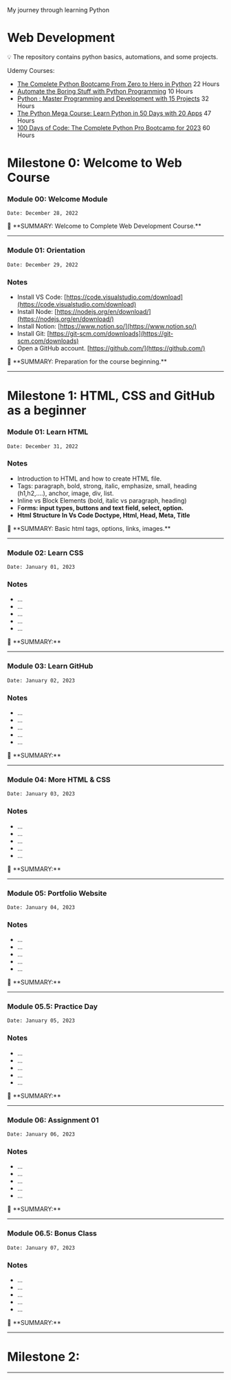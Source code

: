 My journey through learning Python


# Web Development

<aside>
💡 The repository contains python basics, automations, and some projects.
</aside>



Udemy Courses: 

- [The Complete Python Bootcamp From Zero to Hero in Python](https://www.udemy.com/course/complete-python-bootcamp/) 22 Hours
- [Automate the Boring Stuff with Python Programming](https://www.udemy.com/course/automate/) 10 Hours
- [Python : Master Programming and Development with 15 Projects](https://www.udemy.com/course/python-complete-bootcamp-2019-learn-by-applying-knowledge/) 32 Hours
- [The Python Mega Course: Learn Python in 50 Days with 20 Apps](https://www.udemy.com/course/the-python-mega-course/)  47 Hours
- [100 Days of Code: The Complete Python Pro Bootcamp for 2023](https://www.udemy.com/course/100-days-of-code/) 60 Hours

# **Milestone 0: Welcome to Web Course**

### Module 00: **Welcome Module**

`Date: December 28, 2022`

<aside>
📌 **SUMMARY: Welcome to Complete Web Development Course.**

</aside>

---

### **Module 01: Orientation**

`Date: December 29, 2022`

### Notes

- Install VS Code: [https://code.visualstudio.com/download](https://code.visualstudio.com/download)
- Install Node: [https://nodejs.org/en/download/](https://nodejs.org/en/download/)
- Install Notion: [https://www.notion.so/](https://www.notion.so/)
- Install Git: [https://git-scm.com/downloads](https://git-scm.com/downloads)
- Open a GitHub account.  [https://github.com/](https://github.com/)

<aside>
📌 **SUMMARY: Preparation for the course beginning.**

</aside>

---

# **Milestone 1: HTML, CSS and GitHub as a beginner**

### Module 01: Learn HTML

`Date: December 31, 2022`

### Notes

- Introduction to HTML and how to create HTML file.
- Tags: paragraph, bold, strong, italic, emphasize, small, heading (h1,h2,….), anchor, image, div, list.
- Inline vs Block Elements (bold, italic vs paragraph, heading)
- F****orms: input types, buttons and text field, select, option.****
- ****Html Structure In Vs Code Doctype, Html, Head, Meta, Title****

<aside>
📌 **SUMMARY: Basic html tags, options, links, images.**

</aside>

---

### Module 02: Learn CSS

`Date: January 01, 2023`

### Notes

- ...
- ...
- …
- …
- …

<aside>
📌 **SUMMARY:**

</aside>

---

### Module 03: Learn GitHub

`Date: January 02, 2023`

### Notes

- ...
- ...
- …
- …
- …

<aside>
📌 **SUMMARY:**

</aside>

---

### Module 04: More HTML & CSS

`Date: January 03, 2023`

### Notes

- ...
- ...
- …
- …
- …

<aside>
📌 **SUMMARY:**

</aside>

---

### Module 05: Portfolio Website

`Date: January 04, 2023`

### Notes

- ...
- ...
- …
- …
- …

<aside>
📌 **SUMMARY:**

</aside>

---

### Module 05.5: Practice Day

`Date: January 05, 2023`

### Notes

- ...
- ...
- …
- …
- …

<aside>
📌 **SUMMARY:**

</aside>

---

### Module 06: **Assignment 01**

`Date: January 06, 2023`

### Notes

- ...
- ...
- …
- …
- …

<aside>
📌 **SUMMARY:**

</aside>

---

### Module 06.5: Bonus Class

`Date: January 07, 2023`

### Notes

- ...
- ...
- …
- …
- …

<aside>
📌 **SUMMARY:**

</aside>

---

# **Milestone 2:**

---
